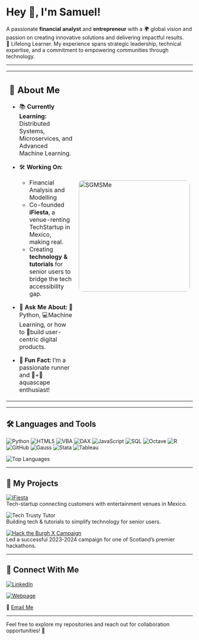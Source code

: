 # Hey 👋, I'm Samuel!

A passionate **financial analyst** and **entrepreneur** with a 🌍 global vision and passion on creating innovative solutions and delivering impactful results.  
📖 Lifelong Learner. My experience spans strategic leadership, technical expertise, and a commitment to empowering communities through technology.

---

<table>
  <tr>
    <td style="border: none;">
      
## 🐍 About Me

- 📚 **Currently Learning:** Distributed Systems, Microservices, and Advanced Machine Learning.  
- 🛠️ **Working On:**
  - Financial Analysis and Modelling   
  - Co-founded **iFiesta**, a venue-renting TechStartup in Mexico, making real.  
  - Creating **technology & tutorials** for senior users to bridge the tech accessibility gap.  
- 💬 **Ask Me About:** 🐍Python, 💻Machine Learning, or how to 📐build user-centric digital products.  
- 🌟 **Fun Fact:** I’m a passionate runner and 🌱+🐠 aquascape enthusiast!  

    </td>
    <td style="border: none;">
  <a href="https://your-website-link.com](https://gregsom-msc.github.io/"> 
        <img src="https://gregsom-msc.github.io/assets/Images/SLogo3D.webp" alt="SGMSMe" style="width: 300px; border-radius: 10px;">   
    </td>
  </tr>
</table>

---

## 🛠️ Languages and Tools

![Python](https://img.shields.io/badge/Python-3776AB?style=for-the-badge&logo=python&logoColor=white)
![HTML5](https://img.shields.io/badge/HTML5-E34F26?style=for-the-badge&logo=html5&logoColor=white)
![VBA](https://img.shields.io/badge/VBA-217346?style=for-the-badge&logo=microsoft-excel&logoColor=white)
![DAX](https://img.shields.io/badge/DAX-4479A1?style=for-the-badge&logo=power-bi&logoColor=white)
![JavaScript](https://img.shields.io/badge/JavaScript-F7DF1E?style=for-the-badge&logo=javascript&logoColor=black)
![SQL](https://img.shields.io/badge/SQL-336791?style=for-the-badge&logo=postgresql&logoColor=white)
![Octave](https://img.shields.io/badge/Octave-0790C0?style=for-the-badge&logo=octave&logoColor=white)
![R](https://img.shields.io/badge/R-276DC3?style=for-the-badge&logo=r&logoColor=white)
![GitHub](https://img.shields.io/badge/GitHub-%23121011?style=for-the-badge&logo=github&logoColor=white)
![Gauss](https://img.shields.io/badge/Gauss-008080?style=for-the-badge&logo=data&logoColor=white)
![Stata](https://img.shields.io/badge/Stata-1E90FF?style=for-the-badge&logo=stata&logoColor=white)
![Tableau](https://img.shields.io/badge/Tableau-E97627?style=for-the-badge&logo=tableau&logoColor=white)
  
![Top Languages](https://github-readme-stats.vercel.app/api/top-langs/?username=Samuel123&layout=compact&theme=radical)

---

## 🌟 My Projects

[![iFiesta](https://img.shields.io/badge/iFiesta-Venue_Renting_Platform-brightgreen?style=for-the-badge)](https://www.ifiesta.com.mx)  
Tech-startup connecting customers with entertainment venues in Mexico.  
  
![Tech Trusty Tutor](https://img.shields.io/badge/Tech_Tutorials-Making_Tech_Accessible-blue?style=for-the-badge)  
Building tech & tutorials to simplify technology for senior users.  
  
[![Hack the Burgh X Campaign](https://img.shields.io/badge/HackTheBurgh-Digital_Marketing_Campaign-orange?style=for-the-badge)](https://www.hacktheburgh.com/)  
Led a successful 2023-2024 campaign for one of Scotland’s premier hackathons.  

---

## 🔗 Connect With Me
[![LinkedIn](https://img.shields.io/badge/LinkedIn-Connect-blue?style=for-the-badge&logo=linkedin)](https://linkedin.com/in/samuel-profile)  
  
[![Webpage](https://img.shields.io/badge/WebPage-Visit-black?style=for-the-badge&logo=ghost)](https://gregsom-msc.github.io/)  
  
📧 [Email Me](mailto:samuelg.morenos@gmail.com)

---

Feel free to explore my repositories and reach out for collaboration opportunities! 🚀

